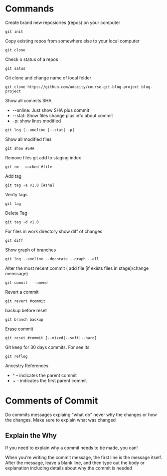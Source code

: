 # Commands

Create brand new reposiories (repos) on your computer

```
git init
```
Copy existing repos from somewhere else to your local computer
```
git clone
```

Check o status of a repos
```
git satus
```

Git clone and change name of local folder

````
git clone https://github.com/udacity/course-git-blog-project blog-project
````

Show all commits SHA
+ --online: Just show SHA plus commit
+ --stat: Show files change plus info about commit
+ -p: show lines modified
````
git log [--oneline |--stat| -p]
````

Show all modified files

````
git show #SHA
````

Remove files git add to staging index

````
git rm --cached #file   
````
Add tag
````
git tag -a v1.0 [#sha]

````

Verify tags

````
git tag
`````

Delete Tag

````
git tag -d v1.0
````

For files in work directory show diff of changes

````
git diff
````
Show graph of branches
````
git log --oneline --decorate --graph --all
````    

Alter the most recent commit ( add file [if exists files in stage]/change menssage)
````
git commit  --amend
````
Revert a commit
````
git revert #commit
````

backup before reset
````
git branch backup

````

Erase commit
````
git reset #commit [--mixed|--soft|--hard]
````

Git keep for 30 days commits. For see its
````
git reflog
````
Ancestry References

+ ^ – indicates the parent commit
+ ~ – indicates the first parent commit




# Comments of Commit

Do commits messages   explaing "what do" never why the changes or how the changes.
Make sure to explain what was changed

## Explain the Why
If you need to explain why a commit needs to be made, you can!

When you're writing the commit message, the first line is the message itself. After the message, leave a blank line, and then type out the body or explanation including details about why the commit is needed 
